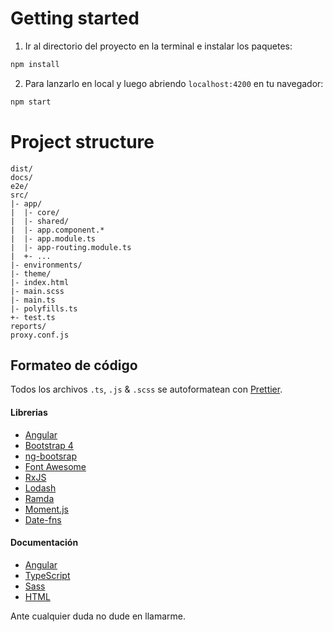 # Getting started

1. Ir al directorio del proyecto en la terminal e instalar los paquetes:

```sh
npm install
```

2. Para lanzarlo en local y luego abriendo `localhost:4200` en tu navegador:

```sh
npm start
```

# Project structure

```
dist/                       
docs/                        
e2e/                         
src/                         
|- app/                     
|  |- core/                 
|  |- shared/                
|  |- app.component.*        
|  |- app.module.ts          
|  |- app-routing.module.ts  
|  +- ...                    
|- environments/             
|- theme/                    
|- index.html                
|- main.scss                 
|- main.ts                   
|- polyfills.ts              
+- test.ts                   
reports/                     
proxy.conf.js                
```

## Formateo de código

Todos los archivos `.ts`, `.js` & `.scss` se autoformatean con [Prettier](https://prettier.io).


#### Librerias

- [Angular](https://angular.io)
- [Bootstrap 4](https://getbootstrap.com)
- [ng-bootsrap](https://ng-bootstrap.github.io/)
- [Font Awesome](http://fontawesome.io)
- [RxJS](http://reactivex.io/rxjs)
- [Lodash](https://lodash.com)
- [Ramda](https://ramdajs.com)
- [Moment.js](https://momentjs.com)
- [Date-fns](https://date-fns.org)

#### Documentación

- [Angular](docs/coding-guides/angular.md)
- [TypeScript](docs/coding-guides/typescript.md)
- [Sass](docs/coding-guides/sass.md)
- [HTML](docs/coding-guides/html.md)

Ante cualquier duda no dude en llamarme.
